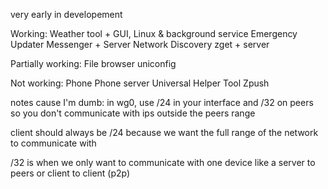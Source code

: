 very early in developement

Working:
Weather tool + GUI, Linux & background service
Emergency Updater
Messenger + Server
Network Discovery
zget + server

Partially working:
File browser
uniconfig

Not working:
Phone
Phone server
Universal Helper Tool
Zpush

notes cause I'm dumb:
in wg0, use /24 in your interface and /32 on peers so you don't communicate with ips outside the peers range

client should always be /24 because we want the full range of the network to communicate with

/32 is when we only want to communicate with one device like a server to peers or client to client (p2p)
